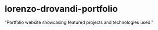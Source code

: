 # lorenzo-drovandi-portfolio
 "Portfolio website showcasing featured projects and technologies used."
